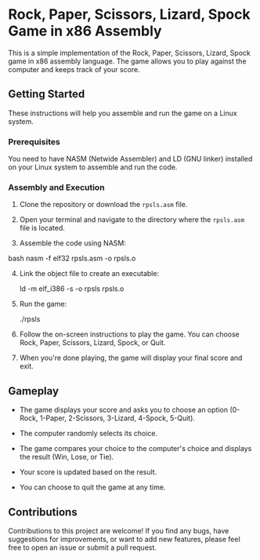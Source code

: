 # Rock, Paper, Scissors, Lizard, Spock Game in x86 Assembly

This is a simple implementation of the Rock, Paper, Scissors, Lizard, Spock game in x86 assembly language. The game allows you to play against the computer and keeps track of your score.

## Getting Started

These instructions will help you assemble and run the game on a Linux system.

### Prerequisites

You need to have NASM (Netwide Assembler) and LD (GNU linker) installed on your Linux system to assemble and run the code.

### Assembly and Execution

1. Clone the repository or download the `rpsls.asm` file.

2. Open your terminal and navigate to the directory where the `rpsls.asm` file is located.

3. Assemble the code using NASM:

  bash nasm -f elf32 rpsls.asm -o rpsls.o

4. Link the object file to create an executable:

   ld -m elf_i386 -s -o rpsls rpsls.o

5. Run the game:

   ./rpsls

6. Follow the on-screen instructions to play the game. You can choose Rock, Paper, Scissors, Lizard, Spock, or Quit.

7. When you're done playing, the game will display your final score and exit.

## Gameplay

* The game displays your score and asks you to choose an option (0-Rock, 1-Paper, 2-Scissors, 3-Lizard, 4-Spock, 5-Quit).

* The computer randomly selects its choice.

* The game compares your choice to the computer's choice and displays the result (Win, Lose, or Tie).

* Your score is updated based on the result.

* You can choose to quit the game at any time.

## Contributions

Contributions to this project are welcome! If you find any bugs, have suggestions for improvements, or want to add new features, please feel free to open an issue or submit a pull request.
